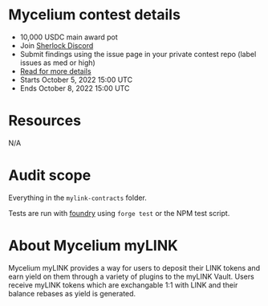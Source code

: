 # Mycelium contest details

- 10,000 USDC main award pot
- Join [Sherlock Discord](https://discord.gg/MABEWyASkp)
- Submit findings using the issue page in your private contest repo (label issues as med or high)
- [Read for more details](https://docs.sherlock.xyz/audits/watsons)
- Starts October 5, 2022 15:00 UTC
- Ends October 8, 2022 15:00 UTC

# Resources

N/A

# Audit scope

Everything in the `mylink-contracts` folder.

Tests are run with [foundry](https://github.com/foundry-rs/foundry) using `forge test` or the NPM test script.

# About Mycelium myLINK

Mycelium myLINK provides a way for users to deposit their LINK tokens and earn yield on them through a variety of plugins to the myLINK Vault. Users receive myLINK tokens which are exchangable 1:1 with LINK and their balance rebases as yield is generated.
